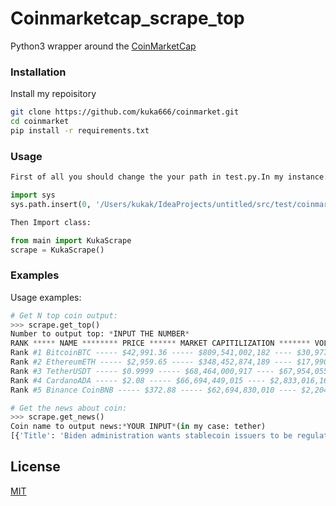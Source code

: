 # Coinmarketcap_scrape_top

Python3 wrapper around the [CoinMarketCap](https://coinmarketcap.com//)

### Installation
Install my repoisitory 
```bash
git clone https://github.com/kuka666/coinmarket.git
cd coinmarket
pip install -r requirements.txt 
```

### Usage
```bash
First of all you should change the your path in test.py.In my instance:
```
```python
import sys
sys.path.insert(0, '/Users/kukak/IdeaProjects/untitled/src/test/coinmarket/src')
```


```bash
Then Import class:
```
```python
from main import KukaScrape
scrape = KukaScrape()
```

### Examples

Usage examples:
```python
# Get N top coin output:
>>> scrape.get_top()
Number to output top: *INPUT THE NUMBER*
RANK ***** NAME ******** PRICE ****** MARKET CAPITILIZATION ******* VOLUME 24h
Rank #1 BitcoinBTC ----- $42,991.36 ----- $809,541,002,182 ---- $30,977,310,681 
Rank #2 EthereumETH ----- $2,959.65 ----- $348,452,874,189 ---- $17,990,442,523 
Rank #3 TetherUSDT ----- $0.9999 ----- $68,464,000,917 ---- $67,954,055,735
Rank #4 CardanoADA ----- $2.08 ----- $66,694,449,015 ---- $2,833,016,161
Rank #5 Binance CoinBNB ----- $372.88 ----- $62,694,830,010 ---- $2,204,941,048
```

```python
# Get the news about coin:
>>> scrape.get_news()
Coin name to output news:*YOUR INPUT*(in my case: tether)
[{'Title': 'Biden administration wants stablecoin issuers to be regulated as banks - WSJ', 'Main information': 'The Biden administration seeks to impose tight bank-like regulations on issuers of stablecoins like Tether (USDT-USD) to avoid financial panics, the Wall Street Journal reports, citing people with knowledge on the matter. Stablecoins are digital currencies pegged to a sovereign c...', 'URL the article': 'https://seekingalpha.com/news/3747092-biden-administration-wants-stablecoin-issuers-to-be-regulated-as-banks-wsj?utm_source=coinmarketcap.com&utm_medium=referral'},
```


## License
[MIT](https://choosealicense.com/licenses/mit/)
